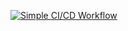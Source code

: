 [![Simple CI/CD Workflow](https://github.com/issaye0/Lab-2/actions/workflows/ci-cd.yml/badge.svg)](https://github.com/issaye0/Lab-2/actions/workflows/ci-cd.yml)

